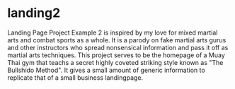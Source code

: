 # landing2
Landing Page Project Example 2 is inspired by my love for mixed martial arts
and combat sports as a whole. It is a parody on fake martial arts gurus and
other instructors who spread nonsensical information and pass it off as
martial arts techniques. This project serves to be the homepage of a Muay
Thai gym that teachs a secret highly coveted striking style known as "The
Bullshido Method". It gives a small amount of generic information to replicate
that of a small business landingpage.

